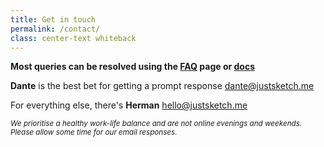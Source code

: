 ```yaml
---
title: Get in touch
permalink: /contact/
class: center-text whiteback
---
```


**Most queries can be resolved using the [FAQ](/faq/) page or [docs](/docs)**

**Dante** is the best bet for getting a prompt response [dante@justsketch.me](mailto:dante@justsketch.me)

For everything else, there's **Herman** [hello@justsketch.me](mailto:hello@justsketch.me)

<small><i>We prioritise a healthy work-life balance and are not online evenings and weekends. Please allow some time for our email responses.</i></small>